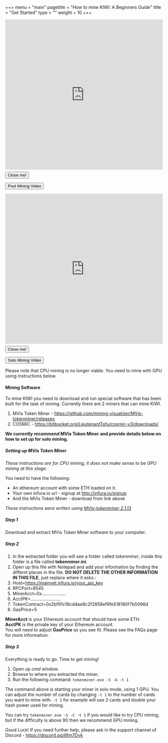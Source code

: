 +++
menu = "main"
pagetitle = "How to mine KIWI: A Beginners Guide"
title = "Get Started"
type = ""
weight = 10
+++
<div class="md-modal md-effect-1" id="modal-1">
	<div class="md-content"> 
			<div>
		<iframe style="width: 100%;" width="854" height="480" src="https://www.youtube.com/embed/OzYqiPC7VhE" frameborder="0" allow="autoplay; encrypted-media" allowfullscreen></iframe>
		</div>
					<button style="margin-top:7px" class="md-close btn btn-primary">Close me!</button>
					<div></div>
		</div>
</div>
		
		
		
<button class="md-trigger btn btn-primary btn-lg" data-modal="modal-1">Pool Mining Video</button>

<div class="md-modal md-effect-1" id="modal-1">
	<div class="md-content"> 
	<div>
		<iframe style="width: 100%;" width="854" height="480" src="https://www.youtube.com/embed/n573Fk8MIfY" frameborder="0" allow="autoplay; encrypted-media" allowfullscreen></iframe>
	</div>
					<button style="margin-top:7px" class="md-close btn btn-primary">Close me!</button>
					<div></div>
	</div>
</div>
		
<button class="md-trigger btn btn-primary btn-lg" data-modal="modal-1">Solo Mining Video</button>

Please note that CPU mining is no longer viable. You need to mine with GPU using instructions below.

#### Mining Software
To mine KIWI you need to download and run special software that has been built for the task of mining.
Currently there are 2 miners that can mine KIWI.

1. MVis Token Miner - https://github.com/mining-visualizer/MVis-tokenminer/releases
2. COSMiC - https://bitbucket.org/LieutenantTofu/cosmic-v3/downloads/

**We currently recommend MVis Token Miner and provide details below on how to set up for __solo mining__.**

##### Setting up MVis Token Miner

*These instructions are for CPU mining, it does not make sense to be GPU mining at this stage.*

You need to have the following:

- An ethereum account with some ETH loaded on it.
- Your own infura.io url - signup at http://infura.io/signup
- And the MVis Token Miner - download from link above

*These instructions were written using [MVis-tokenminer 2.1.13](https://github.com/mining-visualizer/MVis-tokenminer/releases/download/v1.1.13/mvis-tokenminer-2.1.13-win64.zip)*

##### Step 1
Download and extract MVis Token Miner software to your computer.

##### Step 2
1. In the extracted folder you will see a folder called _tokenminer_, inside this folder
is a file called __tokenminer.ini__.
2. Open up this file with Notepad and add your information by finding the differnt places in the file. **DO NOT DELETE THE OTHER INFORMATION IN THIS FILE**, just replace where it asks.:
  1. Host=https://mainnet.infura.io/your_api_key
  2. RPCPort=8545
  3. MinerAcct=0x...................
  4. AcctPK=........................
  5. TokenContract=0x2bf91c18cd4ae9c2f2858ef9fe518180f7b5096d
  6. GasPrice=5

**MinerAcct** is your Ethereum account that should have some ETH. \
**AcctPK** is the private key of your Ethereum account. \
You will need to adjust **GasPrice** as you see fit. Please see the FAQs page for more information.

##### Step 3
Everything is ready to go. Time to get mining!

1. Open up *cmd* window.
2. Browse to where you extracted the miner.
3. Run the following command: `tokenminer.exe -S -G -t 1`

The command above is starting your miner in solo mode, using 1 GPU. You can adjust the number of cards by changing
`-t 1` to the number of cards you want to mine with. `-t 2` for example will use 2 cards and double your hash power used
for mining.

You can try `tokenminer.exe -S -C -t 1` if you would like to try CPU mining, but if the difficulty is above 90 then we recommend
GPU mining.


Good Luck! If you need further help, please ask in the support channel of Discord - https://discord.gg/8fm7Dyk
